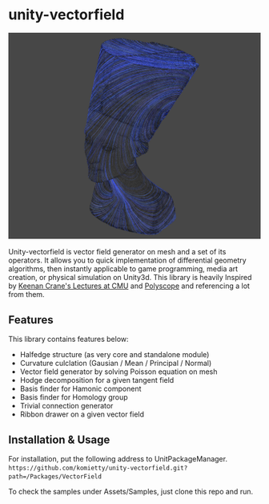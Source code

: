 # unity-vectorfield
 <img src="Documents/ribbon.png"/>

Unity-vectorfield is vector field generator on mesh and a set of its operators. It allows you to quick implementation of differential geometry algorithms, then instantly applicable to game programming, media art creation, or physical simulation on Unity3d. This library is heavily Inspired by [Keenan Crane's Lectures at CMU](https://www.cs.cmu.edu/~kmcrane/Projects/DDG/) and [Polyscope](https://github.com/nmwsharp/polyscope) and referencing a lot from them.

## Features
This library contains features below: 
- Halfedge structure (as very core and standalone module)
- Curvature culclation (Gausian / Mean / Principal / Normal)
- Vector field generator by solving Poisson equation on mesh
- Hodge decomposition for a given tangent field 
- Basis finder for Hamonic component
- Basis finder for Homology group
- Trivial connection generator
- Ribbon drawer on a given vector field 

## Installation & Usage
For installation, put the following address to UnitPackageManager.  
`https://github.com/komietty/unity-vectorfield.git?path=/Packages/VectorField`

To check the samples under Assets/Samples, just clone this repo and run.
